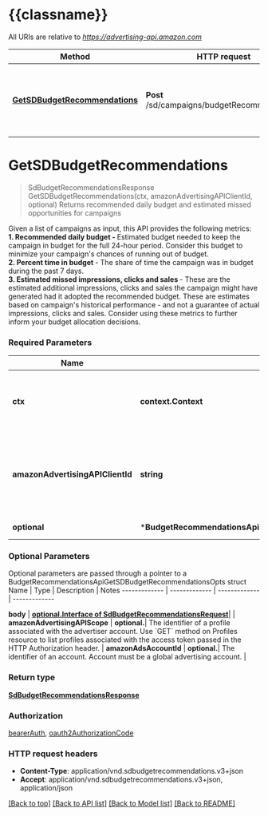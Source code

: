 # {{classname}}

All URIs are relative to *https://advertising-api.amazon.com*

Method | HTTP request | Description
------------- | ------------- | -------------
[**GetSDBudgetRecommendations**](BudgetRecommendationsApi.md#GetSDBudgetRecommendations) | **Post** /sd/campaigns/budgetRecommendations | Returns recommended daily budget and estimated missed opportunities for campaigns

# **GetSDBudgetRecommendations**
> SdBudgetRecommendationsResponse GetSDBudgetRecommendations(ctx, amazonAdvertisingAPIClientId, optional)
Returns recommended daily budget and estimated missed opportunities for campaigns

Given a list of campaigns as input, this API provides the following metrics: <br> <b>1. Recommended daily budget - </b> Estimated budget needed to keep the campaign in budget for the full 24-hour period. Consider this budget to minimize your campaign's chances of running out of budget.  <br> <b>2. Percent time in budget </b> - The share of time the campaign was in budget during the past 7 days. <br> <b>3. Estimated missed impressions, clicks and sales </b> - These are the estimated additional impressions, clicks and sales the campaign might have generated had it adopted the recommended budget. These are estimates based on campaign's historical performance - and not a guarantee of actual impressions, clicks and sales. Consider using these metrics to further inform your budget allocation decisions.

### Required Parameters

Name | Type | Description  | Notes
------------- | ------------- | ------------- | -------------
 **ctx** | **context.Context** | context for authentication, logging, cancellation, deadlines, tracing, etc.
  **amazonAdvertisingAPIClientId** | **string**| The identifier of a client associated with a \&quot;Login with Amazon\&quot; account. | 
 **optional** | ***BudgetRecommendationsApiGetSDBudgetRecommendationsOpts** | optional parameters | nil if no parameters

### Optional Parameters
Optional parameters are passed through a pointer to a BudgetRecommendationsApiGetSDBudgetRecommendationsOpts struct
Name | Type | Description  | Notes
------------- | ------------- | ------------- | -------------

 **body** | [**optional.Interface of SdBudgetRecommendationsRequest**](SdBudgetRecommendationsRequest.md)|  | 
 **amazonAdvertisingAPIScope** | **optional.**| The identifier of a profile associated with the advertiser account. Use &#x60;GET&#x60; method on Profiles resource to list profiles associated with the access token passed in the HTTP Authorization header. | 
 **amazonAdsAccountId** | **optional.**| The identifier of an account. Account must be a global advertising account. | 

### Return type

[**SdBudgetRecommendationsResponse**](SDBudgetRecommendationsResponse.md)

### Authorization

[bearerAuth](../README.md#bearerAuth), [oauth2AuthorizationCode](../README.md#oauth2AuthorizationCode)

### HTTP request headers

 - **Content-Type**: application/vnd.sdbudgetrecommendations.v3+json
 - **Accept**: application/vnd.sdbudgetrecommendations.v3+json, application/json

[[Back to top]](#) [[Back to API list]](../README.md#documentation-for-api-endpoints) [[Back to Model list]](../README.md#documentation-for-models) [[Back to README]](../README.md)

